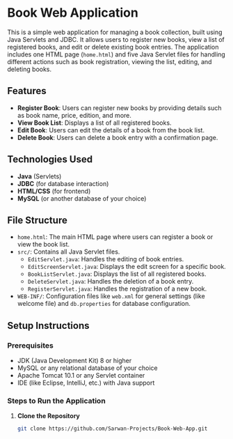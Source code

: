 # Book Web Application

This is a simple web application for managing a book collection, built using Java Servlets and JDBC. It allows users to register new books, view a list of registered books, and edit or delete existing book entries. The application includes one HTML page (`home.html`) and five Java Servlet files for handling different actions such as book registration, viewing the list, editing, and deleting books.

## Features

- **Register Book**: Users can register new books by providing details such as book name, price, edition, and more.
- **View Book List**: Displays a list of all registered books.
- **Edit Book**: Users can edit the details of a book from the book list.
- **Delete Book**: Users can delete a book entry with a confirmation page.

## Technologies Used

- **Java** (Servlets)
- **JDBC** (for database interaction)
- **HTML/CSS** (for frontend)
- **MySQL** (or another database of your choice)

## File Structure

- `home.html`: The main HTML page where users can register a book or view the book list.
- `src/`: Contains all Java Servlet files.
  - `EditServlet.java`: Handles the editing of book entries.
  - `EditScreenServlet.java`: Displays the edit screen for a specific book.
  - `BookListServlet.java`: Displays the list of all registered books.
  - `DeleteServlet.java`: Handles the deletion of a book entry.
  - `RegisterServlet.java`: Handles the registration of a new book.
- `WEB-INF/`: Configuration files like `web.xml` for general settings (like welcome file) and `db.properties` for database configuration.

## Setup Instructions

### Prerequisites

- JDK (Java Development Kit) 8 or higher
- MySQL or any relational database of your choice
- Apache Tomcat 10.1 or any Servlet container
- IDE (like Eclipse, IntelliJ, etc.) with Java support

### Steps to Run the Application

1. **Clone the Repository**
   ```bash
   git clone https://github.com/Sarwan-Projects/Book-Web-App.git
